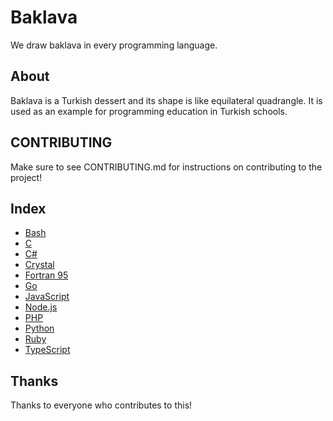 # Baklava
We draw baklava in every programming language.

## About
Baklava is a Turkish dessert and its shape is like equilateral quadrangle. It is used as an example for programming education in Turkish schools. 

## CONTRIBUTING
Make sure to see CONTRIBUTING.md for instructions on contributing to the project!

## Index
* [Bash](B/Bash.sh)
* [C](C/C.c)
* [C#](C/CSharp.cs)
* [Crystal](C/Crystal.cr)
* [Fortran 95](F/Fortran.f95)
* [Go](G/Go.go)
* [JavaScript](J/JavaScript.js)
* [Node.js](N/Node.js)
* [PHP](P/PHP.php)
* [Python](P/Python.py)
* [Ruby](R/Ruby.rb)
* [TypeScript](T/TypeScript.ts)

## Thanks
Thanks to everyone who contributes to this!
